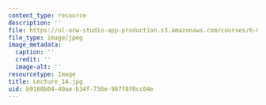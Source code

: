 ```yaml
---
content_type: resource
description: ''
file: https://ol-ocw-studio-app-production.s3.amazonaws.com/courses/6-041sc-probabilistic-systems-analysis-and-applied-probability-fall-2013/b9168b0440aeb34f736e987f8f0cc04e_Lecture_14.jpg
file_type: image/jpeg
image_metadata:
  caption: ''
  credit: ''
  image-alt: ''
resourcetype: Image
title: Lecture_14.jpg
uid: b9168b04-40ae-b34f-736e-987f8f0cc04e
---
```

